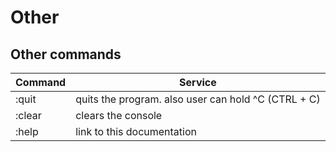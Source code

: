 # Other

## Other commands
| Command | Service                                             |
|---------|-----------------------------------------------------|
| :quit   | quits the program. also user can hold ^C (CTRL + C) |
| :clear  | clears the console                                  |
| :help   | link to this documentation                          |